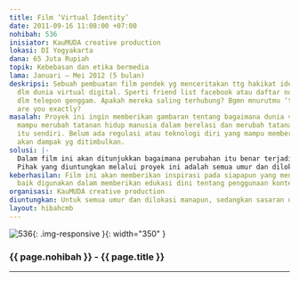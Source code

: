 ```yaml
---
title: Film ‘Virtual Identity’
date: 2011-09-16 11:08:00 +07:00
nohibah: 536
inisiator: KauMUDA creative production
lokasi: DI Yogyakarta
dana: 65 Juta Rupiah
topik: Kebebasan dan etika bermedia
lama: Januari – Mei 2012 (5 bulan)
deskripsi: Sebuah pembuatan film pendek yg menceritakan ttg hakikat identitas manusia
  dlm dunia virtual digital. Sperti friend list facebook atau daftar nomor kontak
  dlm telepon genggam. Apakah mereka saling terhubung? Bgmn mnurutmu ‘teman’? Who
  are you exactly?
masalah: Proyek ini ingin memberikan gambaran tentang bagaimana dunia virtual digital
  mampu merubah tatanan hidup manusia dalam berelasi dan merubah tatanan identitas
  itu sendiri. Belum ada regulasi atau teknologi diri yang mampu memberikan proteksi
  akan dampak yg ditimbulkan.
solusi: |-
  Dalam film ini akan ditunjukkan bagaimana perubahan itu benar terjadi, bahkan tanpa disadari. Maka, kesadaran reflektif itulah yang perlu ditumbuhkan. Film ini diharapkan juga menjadi kritik pedas bagi para pembuat kebijakan.
  Pihak yang diuntungkan melalui proyek ini adalah semua umur dan dilokasi manapun, sedangkan sasaran utama adalah anak-anak dan remaja, 6 – 20 tahun.
keberhasilan: Film ini akan memberikan inspirasi pada siapapun yang menontonnya dan
  baik digunakan dalam memberikan edukasi dini tentang penggunaan konten virtual digital.
organisasi: KauMUDA creative production
diuntungkan: Untuk semua umur dan dilokasi manapun, sedangkan sasaran utama adalah anak-anak dan remaja, 6 - 20 tahun.
layout: hibahcmb
---
```


![536](/static/img/hibahcmb/536.png){: .img-responsive }{: width="350" }

### {{ page.nohibah }} - {{ page.title }}

---
